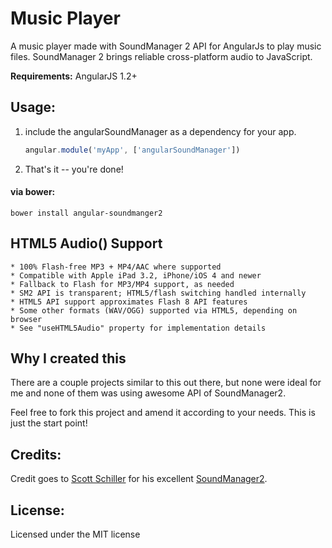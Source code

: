 # Music Player

A music player made with SoundManager 2 API for AngularJs to play music files.
SoundManager 2 brings reliable cross-platform audio to JavaScript.

**Requirements:** AngularJS 1.2+

## Usage:

1. include the angularSoundManager as a dependency for your app.

    ```js
    angular.module('myApp', ['angularSoundManager'])
    ```

3. That's it -- you're done!

#### via bower:
```
bower install angular-soundmanger2
```

## HTML5 Audio() Support

    * 100% Flash-free MP3 + MP4/AAC where supported
    * Compatible with Apple iPad 3.2, iPhone/iOS 4 and newer
    * Fallback to Flash for MP3/MP4 support, as needed
    * SM2 API is transparent; HTML5/flash switching handled internally
    * HTML5 API support approximates Flash 8 API features
    * Some other formats (WAV/OGG) supported via HTML5, depending on browser
    * See "useHTML5Audio" property for implementation details

## Why I created this
There are a couple projects similar to this out there, but none were ideal for me and none of them was using awesome API of SoundManager2.

Feel free to fork this project and amend it according to your needs. This is just the start point!

## Credits:
Credit goes to [Scott Schiller](https://github.com/scottschiller) for his excellent [SoundManager2](https://github.com/scottschiller/SoundManager2).

## License:
Licensed under the MIT license